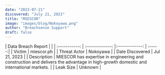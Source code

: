 ```yaml
---
date: "2023-07-21"
discovered: "July 21, 2023"
title: "MIESCOR"
image: "images/blog/Nokoyawa.png"
author: "Breachsense Support"
draft: false
---
```


| Data Breach Report           |              | 
| :-----------: | :-------------:     |:-------------:    | :-----:|
| Victim      | miescor.ph      | 
| Threat Actor      | Nokoyawa      | 
| Date Discovered      | Jul 21, 2023      | 
| Description      | MIESCOR has expertise in engineering and construction and delivers the advantage in high-growth domestic and international markets.      | 
| Leak Size      | Unknown      | 

